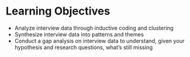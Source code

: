 # Learning Objectives
-   Analyze interview data through inductive coding and clustering
-   Synthesize interview data into patterns and themes
-   Conduct a gap analysis on interview data to understand, given your hypothesis and research questions, what’s still missing